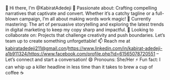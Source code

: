 👋 Hi there, I’m @KabiratAdedeji
👀 Passionate about: Crafting compelling narratives that captivate and convert. Whether it’s a catchy tagline or a full-blown campaign, I’m all about making words work magic!
🌱 Currently mastering: The art of persuasive storytelling and exploring the latest trends in digital marketing to keep my copy sharp and impactful.
💞️ Looking to collaborate on: Projects that challenge creativity and push boundaries. Let’s team up to create something unforgettable!
📫 Reach me at kabiratadedeji211@gmail.con/https://www.linkedin.com/in/kabirat-adedeji-a1b911324/https://www.facebook.com/profile.php?id=61565078720551 – Let’s connect and start a conversation!
😄 Pronouns: She/Her
⚡ Fun fact: I can whip up a killer headline in less time than it takes to brew a cup of coffee ☕️
